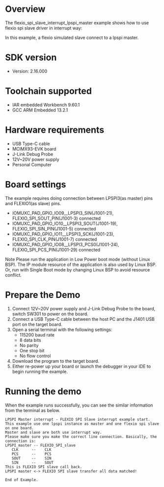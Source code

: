 Overview
========
The flexio_spi_slave_interrupt_lpspi_master example shows how to use flexio spi slave driver in interrupt way:

In this example, a flexio simulated slave connect to a lpspi master.



SDK version
===========
- Version: 2.16.000

Toolchain supported
===================
- IAR embedded Workbench  9.60.1
- GCC ARM Embedded  13.2.1

Hardware requirements
=====================
- USB Type-C cable
- MCIMX93-EVK  board
- J-Link Debug Probe
- 12V~20V power supply
- Personal Computer

Board settings
==============
The example requires doing connection between LPSPI3(as master) pins and FLEXIO1(as slave) pins.
- IOMUXC_PAD_GPIO_IO09__LPSPI3_SIN(J1001-21),  FLEXIO_SPI_SOUT_PIN(J1001-3) connected
- IOMUXC_PAD_GPIO_IO10__LPSPI3_SOUT(J1001-19), FLEXIO_SPI_SIN_PIN(J1001-5) connected
- IOMUXC_PAD_GPIO_IO11__LPSPI3_SCK(J1001-23),  FLEXIO_SPI_CLK_PIN(J1001-7) connected
- IOMUXC_PAD_GPIO_IO08__LPSPI3_PCS0(J1001-24), FLEXIO_SPI_PCS_PIN(J1001-29) connected

Note
Please run the application in Low Power boot mode (without Linux BSP).
The IP module resource of the application is also used by Linux BSP.
Or, run with Single Boot mode by changing Linux BSP to avoid resource
conflict.

Prepare the Demo
================
1.  Connect 12V~20V power supply and J-Link Debug Probe to the board, switch SW301 to power on the board.
2.  Connect a USB Type-C cable between the host PC and the J1401 USB port on the target board.
3.  Open a serial terminal with the following settings:
    - 115200 baud rate
    - 8 data bits
    - No parity
    - One stop bit
    - No flow control
4.  Download the program to the target board.
5.  Either re-power up your board or launch the debugger in your IDE to begin running the example.

Running the demo
================
When the example runs successfully, you can see the similar information from the terminal as below.

~~~~~~~~~~~~~~~~~~~~~
LPSPI Master interrupt - FLEXIO SPI Slave interrupt example start.
This example use one lpspi instance as master and one flexio spi slave on one board.
Master and slave are both use interrupt way.
Please make sure you make the correct line connection. Basically, the connection is:
LPSPI_master -- FLEXIO_SPI_slave
   CLK      --    CLK
   PCS      --    PCS
   SOUT     --    SIN
   SIN      --    SOUT
This is FLEXIO SPI slave call back.
LPSPI master <-> FLEXIO SPI slave transfer all data matched!

End of Example.
~~~~~~~~~~~~~~~~~~~~~
